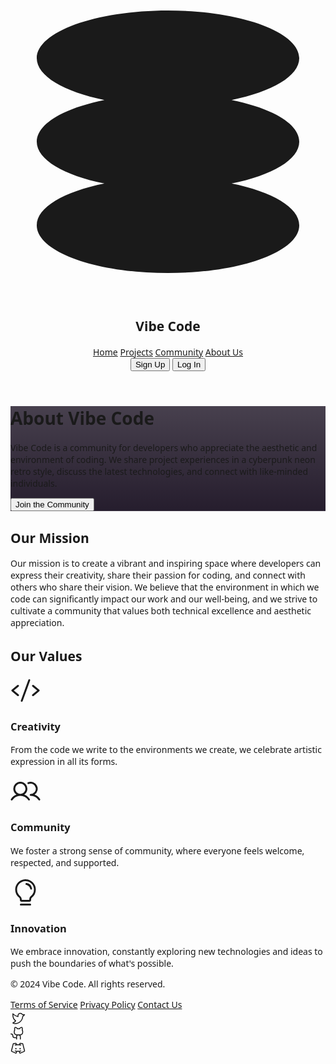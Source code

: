 <html><head>
<meta charset="utf-8"/>
<link crossorigin="" href="https://fonts.gstatic.com/" rel="preconnect"/>
<link as="style" href="https://fonts.googleapis.com/css2?display=swap&amp;family=Noto+Sans%3Awght%40400%3B500%3B700%3B900&amp;family=Space+Grotesk%3Awght%40400%3B500%3B700" onload="this.rel='stylesheet'" rel="stylesheet"/>
<title>Vibe Code - About Us</title>
<link href="data:image/x-icon;base64," rel="icon" type="image/x-icon"/>
<script src="https://cdn.tailwindcss.com?plugins=forms,container-queries"></script>
<style type="text/tailwindcss">
      @layer utilities {
        .text-glow {
          text-shadow: 0 0 8px rgba(128, 19, 236, 0.8), 0 0 20px rgba(128, 19, 236, 0.6);
        }
        .neon-glow {
           box-shadow: 0 0 5px #8013ec, 0 0 10px #8013ec, 0 0 15px #8013ec;
        }
        .neon-border {
            border: 1px solid #8013ec;
            box-shadow: 0 0 5px #8013ec, inset 0 0 5px #8013ec;
        }
      }
    </style>
</head>
<body class="bg-[#1a1122] text-white">
<div class="relative flex h-auto min-h-screen w-full flex-col dark group/design-root overflow-x-hidden" style='font-family: "Space Grotesk", "Noto Sans", sans-serif;'>
<div class="layout-container flex h-full grow flex-col">
<header class="flex items-center justify-between whitespace-nowrap border-b border-solid border-[#362348] px-10 py-4">
<div class="flex items-center gap-4">
<div class="size-6 text-[#8013ec]">
<svg fill="none" viewBox="0 0 48 48" xmlns="http://www.w3.org/2000/svg">
<path d="M44 11.2727C44 14.0109 39.8386 16.3957 33.69 17.6364C39.8386 18.877 44 21.2618 44 24C44 26.7382 39.8386 29.123 33.69 30.3636C39.8386 31.6043 44 33.9891 44 36.7273C44 40.7439 35.0457 44 24 44C12.9543 44 4 40.7439 4 36.7273C4 33.9891 8.16144 31.6043 14.31 30.3636C8.16144 29.123 4 26.7382 4 24C4 21.2618 8.16144 18.877 14.31 17.6364C8.16144 16.3957 4 14.0109 4 11.2727C4 7.25611 12.9543 4 24 4C35.0457 4 44 7.25611 44 11.2727Z" fill="currentColor"></path>
</svg>
</div>
<h2 class="text-xl font-bold tracking-tight text-glow">Vibe Code</h2>
</div>
<nav class="flex flex-1 justify-end gap-8 items-center">
<div class="flex items-center gap-8 text-sm">
<a class="hover:text-[#8013ec] transition-colors duration-300" href="#">Home</a>
<a class="hover:text-[#8013ec] transition-colors duration-300" href="#">Projects</a>
<a class="hover:text-[#8013ec] transition-colors duration-300" href="#">Community</a>
<a class="text-[#8013ec] font-bold" href="#">About Us</a>
</div>
<div class="flex gap-4">
<button class="flex min-w-[84px] max-w-[480px] cursor-pointer items-center justify-center overflow-hidden rounded-md h-10 px-4 bg-[#8013ec] text-white text-sm font-bold leading-normal tracking-[0.015em] hover:bg-[#9233ff] transition-all duration-300 neon-glow">
<span class="truncate">Sign Up</span>
</button>
<button class="flex min-w-[84px] max-w-[480px] cursor-pointer items-center justify-center overflow-hidden rounded-md h-10 px-4 bg-transparent border border-[#362348] text-white text-sm font-bold leading-normal tracking-[0.015em] hover:bg-[#362348] hover:border-[#8013ec] transition-all duration-300">
<span class="truncate">Log In</span>
</button>
</div>
</nav>
</header>
<main class="flex flex-1 flex-col items-center py-10 px-4 sm:px-10">
<div class="w-full max-w-5xl">
<div class="@container">
<div class="relative flex min-h-[480px] flex-col gap-6 items-center justify-center p-8 rounded-lg overflow-hidden neon-border" style='background-image: linear-gradient(rgba(26, 17, 34, 0.8) 0%, rgba(26, 17, 34, 0.95) 100%), url("https://lh3.googleusercontent.com/aida-public/AB6AXuACT8JuZWcUbUlY4HPM1067Eo4yXxMmcf68wzek7Q3k1t6-qJDxXkluPzuU0NY0RBhRYh4YlhwUf2IpWfeA-NyLy6_iy3uvADh15MOPzgWeR6DQBCTIxJGUR5D93-U2Zb3uiMRQlrb_yHN8Toif7A9D-aN8m1hUVOwRXQVaroNvj709v6qreBVl3KjDhh1JflnvIlD0MnfE8TLHSMlpVA2fHBsQGdogY2a_TWDAVxJKei6dsE20s7lG6h7QYOS4Qu8Q_MW0U9kJmyA"); background-size: cover; background-position: center;'>
<div class="absolute inset-0 bg-[#1a1122] opacity-70"></div>
<div class="relative flex flex-col gap-6 text-center z-10">
<h1 class="text-5xl font-black tracking-tighter text-glow">
                    About Vibe Code
                  </h1>
<p class="text-lg font-normal leading-relaxed max-w-2xl mx-auto text-gray-300">
                    Vibe Code is a community for developers who appreciate the aesthetic and environment of coding. We share project experiences in a cyberpunk neon retro style,
                    discuss the latest technologies, and connect with like-minded individuals.
                  </p>
<button class="flex min-w-[84px] max-w-[480px] cursor-pointer items-center justify-center overflow-hidden rounded-md h-12 px-6 bg-[#8013ec] text-white text-base font-bold leading-normal tracking-[0.015em] hover:bg-[#9233ff] transition-all duration-300 self-center mt-4 neon-glow">
<span class="truncate">Join the Community</span>
</button>
</div>
</div>
</div>
<section class="py-16 px-4">
<h2 class="text-4xl font-bold tracking-tight text-center mb-4 text-glow">Our Mission</h2>
<p class="text-lg text-gray-300 leading-relaxed text-center max-w-3xl mx-auto">
                Our mission is to create a vibrant and inspiring space where developers can express their creativity, share their passion for coding, and connect with others who
                share their vision. We believe that the environment in which we code can significantly impact our work and our well-being, and we strive to cultivate a community that
                values both technical excellence and aesthetic appreciation.
              </p>
</section>
<section class="py-16 px-4">
<h2 class="text-4xl font-bold tracking-tight text-center mb-12 text-glow">Our Values</h2>
<div class="grid grid-cols-1 md:grid-cols-3 gap-8">
<div class="flex flex-col items-center text-center gap-4 rounded-lg border border-[#4d3267] bg-[#261933] p-8 transform hover:-translate-y-2 transition-transform duration-300 hover:neon-border">
<div class="text-[#8013ec] mb-4" data-icon="Code" data-size="48px" data-weight="regular">
<svg fill="currentColor" height="48px" viewBox="0 0 256 256" width="48px" xmlns="http://www.w3.org/2000/svg">
<path d="M69.12,94.15,28.5,128l40.62,33.85a8,8,0,1,1-10.24,12.29l-48-40a8,8,0,0,1,0-12.29l48-40a8,8,0,0,1,10.24,12.3Zm176,27.7-48-40a8,8,0,1,0-10.24,12.3L227.5,128l-40.62,33.85a8,8,0,1,0,10.24,12.29l48-40a8,8,0,0,0,0-12.29ZM162.73,32.48a8,8,0,0,0-10.25,4.79l-64,176a8,8,0,0,0,4.79,10.26A8.14,8.14,0,0,0,96,224a8,8,0,0,0,7.52-5.27l64-176A8,8,0,0,0,162.73,32.48Z"></path>
</svg>
</div>
<h3 class="text-2xl font-bold">Creativity</h3>
<p class="text-gray-400">From the code we write to the environments we create, we celebrate artistic expression in all its forms.</p>
</div>
<div class="flex flex-col items-center text-center gap-4 rounded-lg border border-[#4d3267] bg-[#261933] p-8 transform hover:-translate-y-2 transition-transform duration-300 hover:neon-border">
<div class="text-[#8013ec] mb-4" data-icon="Users" data-size="48px" data-weight="regular">
<svg fill="currentColor" height="48px" viewBox="0 0 256 256" width="48px" xmlns="http://www.w3.org/2000/svg">
<path d="M117.25,157.92a60,60,0,1,0-66.5,0A95.83,95.83,0,0,0,3.53,195.63a8,8,0,1,0,13.4,8.74,80,80,0,0,1,134.14,0,8,8,0,0,0,13.4-8.74A95.83,95.83,0,0,0,117.25,157.92ZM40,108a44,44,0,1,1,44,44A44.05,44.05,0,0,1,40,108Zm210.14,98.7a8,8,0,0,1-11.07-2.33A79.83,79.83,0,0,0,172,168a8,8,0,0,1,0-16,44,44,0,1,0-16.34-84.87,8,8,0,1,1-5.94-14.85,60,60,0,0,1,55.53,105.64,95.83,95.83,0,0,1,47.22,37.71A8,8,0,0,1,250.14,206.7Z"></path>
</svg>
</div>
<h3 class="text-2xl font-bold">Community</h3>
<p class="text-gray-400">We foster a strong sense of community, where everyone feels welcome, respected, and supported.</p>
</div>
<div class="flex flex-col items-center text-center gap-4 rounded-lg border border-[#4d3267] bg-[#261933] p-8 transform hover:-translate-y-2 transition-transform duration-300 hover:neon-border">
<div class="text-[#8013ec] mb-4" data-icon="Lightbulb" data-size="48px" data-weight="regular">
<svg fill="currentColor" height="48px" viewBox="0 0 256 256" width="48px" xmlns="http://www.w3.org/2000/svg">
<path d="M176,232a8,8,0,0,1-8,8H88a8,8,0,0,1,0-16h80A8,8,0,0,1,176,232Zm40-128a87.55,87.55,0,0,1-33.64,69.21A16.24,16.24,0,0,0,176,186v6a16,16,0,0,1-16,16H96a16,16,0,0,1-16-16v-6a16,16,0,0,0-6.23-12.66A87.59,87.59,0,0,1,40,104.49C39.74,56.83,78.26,17.14,125.88,16A88,88,0,0,1,216,104Zm-16,0a72,72,0,0,0-73.74-72c-39,.92-70.47,33.39-70.26,72.39a71.65,71.65,0,0,0,27.64,56.3A32,32,0,0,1,96,186v6h64v-6a32.15,32.15,0,0,1,12.47-25.35A71.65,71.65,0,0,0,200,104Zm-16.11-9.34a57.6,57.6,0,0,0-46.56-46.55,8,8,0,0,0-2.66,15.78c16.57,2.79,30.63,16.85,33.44,33.45A8,8,0,0,0,176,104a9,9,0,0,0,1.35-.11A8,8,0,0,0,183.89,94.66Z"></path>
</svg>
</div>
<h3 class="text-2xl font-bold">Innovation</h3>
<p class="text-gray-400">We embrace innovation, constantly exploring new technologies and ideas to push the boundaries of what's possible.</p>
</div>
</div>
</section>
</div>
</main>
<footer class="w-full border-t border-solid border-[#362348] mt-10">
<div class="max-w-5xl mx-auto px-5 py-8 flex flex-col sm:flex-row items-center justify-between gap-6">
<p class="text-[#ad92c9] text-sm">© 2024 Vibe Code. All rights reserved.</p>
<div class="flex flex-wrap items-center justify-center gap-x-8 gap-y-4 text-sm">
<a class="text-[#ad92c9] hover:text-white transition-colors duration-300" href="#">Terms of Service</a>
<a class="text-[#ad92c9] hover:text-white transition-colors duration-300" href="#">Privacy Policy</a>
<a class="text-[#ad92c9] hover:text-white transition-colors duration-300" href="#">Contact Us</a>
</div>
<div class="flex justify-center gap-6">
<a class="text-[#ad92c9] hover:text-[#8013ec] transition-colors duration-300" href="#">
<div data-icon="TwitterLogo" data-size="24px" data-weight="regular">
<svg fill="currentColor" height="24px" viewBox="0 0 256 256" width="24px" xmlns="http://www.w3.org/2000/svg">
<path d="M247.39,68.94A8,8,0,0,0,240,64H209.57A48.66,48.66,0,0,0,168.1,40a46.91,46.91,0,0,0-33.75,13.7A47.9,47.9,0,0,0,120,88v6.09C79.74,83.47,46.81,50.72,46.46,50.37a8,8,0,0,0-13.65,4.92c-4.31,47.79,9.57,79.77,22,98.18a110.93,110.93,0,0,0,21.88,24.2c-15.23,17.53-39.21,26.74-39.47,26.84a8,8,0,0,0-3.85,11.93c.75,1.12,3.75,5.05,11.08,8.72C53.51,229.7,65.48,232,80,232c70.67,0,129.72-54.42,135.75-124.44l29.91-29.9A8,8,0,0,0,247.39,68.94Zm-45,29.41a8,8,0,0,0-2.32,5.14C196,166.58,143.28,216,80,216c-10.56,0-18-1.4-23.22-3.08,11.51-6.25,27.56-17,37.88-32.48A8,8,0,0,0,92,169.08c-.47-.27-43.91-26.34-44-96,16,13,45.25,33.17,78.67,38.79A8,8,0,0,0,136,104V88a32,32,0,0,1,9.6-22.92A30.94,30.94,0,0,1,167.9,56c12.66.16,24.49,7.88,29.44,19.21A8,8,0,0,0,204.67,80h16Z"></path>
</svg>
</div>
</a>
<a class="text-[#ad92c9] hover:text-[#8013ec] transition-colors duration-300" href="#">
<div data-icon="GithubLogo" data-size="24px" data-weight="regular">
<svg fill="currentColor" height="24px" viewBox="0 0 256 256" width="24px" xmlns="http://www.w3.org/2000/svg">
<path d="M208.31,75.68A59.78,59.78,0,0,0,202.93,28,8,8,0,0,0,196,24a59.75,59.75,0,0,0-48,24H124A59.75,59.75,0,0,0,76,24a8,8,0,0,0-6.93,4,59.78,59.78,0,0,0-5.38,47.68A58.14,58.14,0,0,0,56,104v8a56.06,56.06,0,0,0,48.44,55.47A39.8,39.8,0,0,0,96,192v8H72a24,24,0,0,1-24-24A40,40,0,0,0,8,136a8,8,0,0,0,0,16,24,24,0,0,1,24,24,40,40,0,0,0,40,40H96v16a8,8,0,0,0,16,0V192a24,24,0,0,1,48,0v40a8,8,0,0,0,16,0V192a39.8,39.8,0,0,0-8.44-24.53A56.06,56.06,0,0,0,216,112v-8A58.14,58.14,0,0,0,208.31,75.68ZM200,112a40,40,0,0,1-40,40H112a40,40,0,0,1-40-40v-8a41.74,41.74,0,0,1,6.9-22.48A8,8,0,0,0,80,73.83a43.81,43.81,0,0,1,.79-33.58,43.88,43.88,0,0,1,32.32,20.06A8,8,0,0,0,119.82,64h32.35a8,8,0,0,0,6.74-3.69,43.87,43.87,0,0,1,32.32-20.06A43.81,43.81,0,0,1,192,73.83a8.09,8.09,0,0,0,1,7.65A41.72,41.72,0,0,1,200,104Z"></path>
</svg>
</div>
</a>
<a class="text-[#ad92c9] hover:text-[#8013ec] transition-colors duration-300" href="#">
<div data-icon="DiscordLogo" data-size="24px" data-weight="regular">
<svg fill="currentColor" height="24px" viewBox="0 0 256 256" width="24px" xmlns="http://www.w3.org/2000/svg">
<path d="M104,140a12,12,0,1,1-12-12A12,12,0,0,1,104,140Zm60-12a12,12,0,1,0,12,12A12,12,0,0,0,164,128Zm74.45,64.9-67,29.71a16.17,16.17,0,0,1-21.71-9.1l-8.11-22q-6.72.45-13.63.46t-13.63-.46l-8.11,22a16.18,16.18,0,0,1-21.71,9.1l-67-29.71a15.93,15.93,0,0,1-9.06-18.51L38,58A16.07,16.07,0,0,1,51,46.14l36.06-5.93a16.22,16.22,0,0,1,18.26,11.88l3.26,12.84Q118.11,64,128,64t19.4.93l3.26-12.84a16.21,16.21,0,0,1,18.26-11.88L205,46.14A16.07,16.07,0,0,1,218,58l29.53,116.38A15.93,15.93,0,0,1,238.45,192.9ZM232,178.28,202.47,62s0,0-.08,0L166.33,56a.17.17,0,0,0-.17,0l-2.83,11.14c5,.94,10,2.06,14.83,3.42A8,8,0,0,1,176,86.31a8.09,8.09,0,0,1-2.16-.3A172.25,172.25,0,0,0,128,80a172.25,172.25,0,0,0-45.84,6,8,8,0,1,1-4.32-15.4c4.82-1.36,9.78-2.48,14.82-3.42L89.83,56s0,0-.12,0h0L53.61,61.93a.17.17,0,0,0-.09,0L24,178.33,91,208a.23.23,0,0,0,.22,0L98,189.72a173.2,173.2,0,0,1-20.14-4.32A8,8,0,0,1,82.16,170,171.85,171.85,0,0,0,128,176a171.85,171.85,0,0,0,45.84-6,8,8,0,0,1,4.32,15.41A173.2,173.2,0,0,1,158,189.72L164.75,208a.22.22,0,0,0,.21,0Z"></path>
</svg>
</div>
</a>
</div>
</div>
</footer>
</div>
</div>

</body></html>